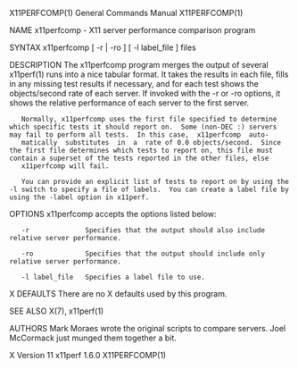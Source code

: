 X11PERFCOMP(1)                                                                             General Commands Manual                                                                             X11PERFCOMP(1)

NAME
       x11perfcomp - X11 server performance comparison program

SYNTAX
       x11perfcomp [ -r | -ro ] [ -l label_file ] files

DESCRIPTION
       The x11perfcomp program merges the output of several x11perf(1) runs into a nice tabular format.  It takes the results in each file, fills in any missing test results if necessary, and for each test
       shows the objects/second rate of each server.  If invoked with the -r or -ro options, it shows the relative performance of each server to the first server.

       Normally, x11perfcomp uses the first file specified to determine which specific tests it should report on.  Some (non-DEC :) servers may fail to perform all tests.  In this case,  x11perfcomp  auto‐
       matically  substitutes  in  a  rate of 0.0 objects/second.  Since the first file determines which tests to report on, this file must contain a superset of the tests reported in the other files, else
       x11perfcomp will fail.

       You can provide an explicit list of tests to report on by using the -l switch to specify a file of labels.  You can create a label file by using the -label option in x11perf.

OPTIONS
       x11perfcomp accepts the options listed below:

       -r              Specifies that the output should also include relative server performance.

       -ro             Specifies that the output should include only relative server performance.

       -l label_file   Specifies a label file to use.

X DEFAULTS
       There are no X defaults used by this program.

SEE ALSO
       X(7), x11perf(1)

AUTHORS
       Mark Moraes wrote the original scripts to compare servers.
       Joel McCormack just munged them together a bit.

X Version 11                                                                                    x11perf 1.6.0                                                                                  X11PERFCOMP(1)
